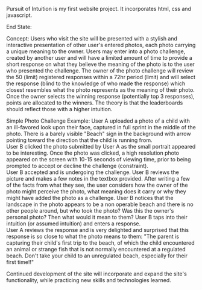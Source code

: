 Pursuit of Intuition is my first website project.  It incorporates html, css and javascript.    

End State: 

Concept: 
  Users who visit the site will be presented with a stylish and interactive presentation of other user's entered photos, each
photo carrying a unique meaning to the owner.  Users may enter into a photo challenge, created by another user and will have a limited
amount of time to provide a short response on what they believe the meaning of the photo is to the user who presented the challenge.
The owner of the photo challenge will review the 50 (limit) registered responses within a 72hr period (limit) and will select the response
(blind to the knowledge of who made the response) which closest resembles what the photo represents as the meaning of their photo.  Once
the owner selects the winning response (potentially top 3 responses), points are allocated to the winners.  The theory is that the leaderboards should reflect those with a higher intuition.

Simple Photo Challenge Example:
  User A uploaded a photo of a child with an ill-favored look upon their face, captured in full sprint in the middle of the photo.  There is a barely visible "Beach" sign in the background with arrow pointing toward the direction that the child is running from.  
  User B clicked the photo submitted by User A as the small portrait appeared to be interesting.  Once the photo was clicked, a high resolution photo appeared on the screen with 10-15 seconds of viewing time, prior to being prompted to accept or decline the challenge (constraint).  
  User B accepted and is undergoing the challenge.  User B reviews the picture and makes a few notes in the textbox provided.  After writing a few of the facts from what they see, the user considers how the owner of the photo might perceive the photo, what meaning does it carry or why they might have added the photo as a challenge.  User B notices that the landscape in the photo appears to be a non operable beach and there is no other people around, but who took the photo?  Was this the owner's personal photo?  Then what would it mean to them?  User B taps into their intuition (or assumed intuition) and enters a response.  
  User A reviews the response and is very delighted and surprised that this response is so close to what the photo means to them:  "The parent is capturing their child's first trip to the beach, of which the child encountered an animal or strange fish that is not normally encountered at a regulated beach.  Don't take your child to an unregulated beach, especially for their first time!!"
  
Continued development of the site will incorporate and expand the site's functionality, while practicing new skills and technologies learned.

